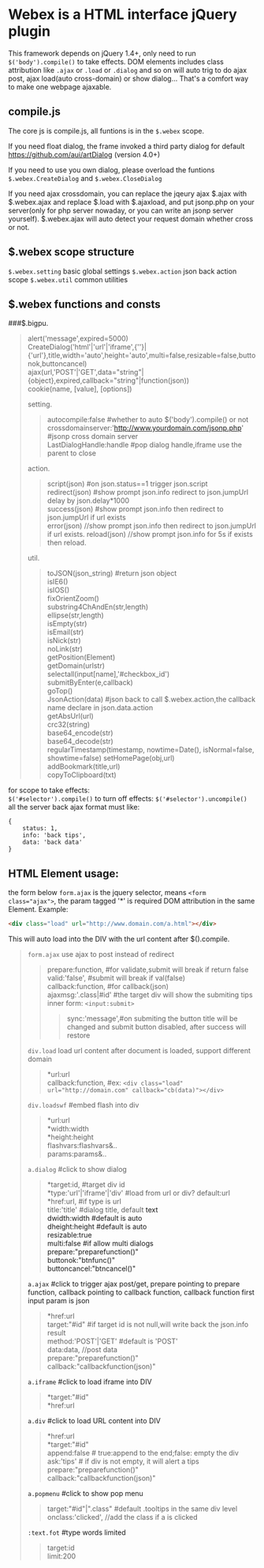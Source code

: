 Webex is a HTML interface jQuery  plugin
======
This framework depends on jQuery 1.4+, only need to run `$('body').compile()` to take effects. DOM elements includes class attribution like `.ajax` or `.load` or `.dialog`  and so on will auto trig to do ajax post, ajax load(auto cross-domain) or show dialog... That's a comfort way to make one webpage ajaxable.

compile.js
------
The core js is compile.js, all funtions is in the `$.webex` scope.

If you need float dialog, the frame invoked a third party dialog for default
https://github.com/aui/artDialog (version 4.0+)

If you need to use you own dialog, please overload the funtions `$.webex.CreateDialog` and `$.webex.CloseDialog`

If you need ajax crossdomain, you can replace the jqeury ajax $.ajax with $.webex.ajax and replace $.load with $.ajaxload, and put jsonp.php on your server(only for php server nowaday, or you can write an jsonp server yourself). $.webex.ajax will auto detect your request domain whether cross or not.

$.webex scope structure
-------
`$.webex.setting` basic global settings
`$.webex.action` json back action scope
`$.webex.util` common utilities

$.webex functions and consts
-------
###$.bigpu.  
> alert('message',expired=5000)  
> CreateDialog('html'|'url'|'iframe',{'<html>'}|{'url'},title,width='auto',height='auto',multi=false,resizable=false,buttonok,buttoncancel)  
> ajax(url,'POST'|'GET',data="string"|{object},expired,callback="string"|function(json))  
> cookie(name, [value], [options])  
> 
> setting.  
> > autocompile:false #whether to auto $('body').compile() or not  
> > crossdomainserver:'http://www.yourdomain.com/jsonp.php' #jsonp cross domain server  
> > LastDialogHandle:handle #pop dialog handle,iframe use the parent to close  
> 
> action.  
> > script(json) #on json.status==1 trigger json.script  
> > redirect(json) #show prompt json.info redirect to json.jumpUrl delay by json.delay*1000  
> > success(json) #show prompt json.info then redirect to json.jumpUrl if url exists  
> > error(json) //show prompt json.info then redirect to json.jumpUrl if url exists.
> > reload(json)  //show prompt json.info for 5s if exists then reload.
> 
> util.  
> > toJSON(json_string) #return json object  
> > isIE6()  
> > isIOS()  
> > fixOrientZoom()  
> > substring4ChAndEn(str,length)  
> > ellipse(str,length)  
> > isEmpty(str)  
> > isEmail(str)  
> > isNick(str)  
> > noLink(str)  
> > getPosition(Element)  
> > getDomain(urlstr)  
> > selectall(input[name],'#checkbox_id')  
> > submitByEnter(e,callback)  
> > goTop()  
> > JsonAction(data) #json back to call $.webex.action,the callback name declare in json.data.action  
> > getAbsUrl(url)  
> > crc32(string)  
> > base64_encode(str)  
> > base64_decode(str)  
> > regularTimestamp(timestamp, nowtime=Date(), isNormal=false, showtime=false)
> > setHomePage(obj,url)  
> > addBookmark(title,url)  
> > copyToClipboard(txt)  

for scope to take effects:  
   `$('#selector').compile()` 
to turn off effects:
   `$('#selector').uncompile()`  
all the server back ajax format must like:  
```
{
	status: 1,
	info: 'back tips',
	data: 'back data'
}
```

HTML Element usage:
------- 
the form below `form.ajax` is the jquery selector, means `<form class="ajax">`, the param tagged '*' is required DOM attribution in the same Element. 
Example:
```html
<div class="load" url="http://www.domain.com/a.html"></div>
```
This will auto load into the DIV with the url content after $().compile.  

> `form.ajax` use ajax to post instead of redirect  
> > prepare:function, #for validate,submit will break if return false  
> > valid:'false', #submit will break if val(false)  
> > callback:function, #for callback(json)  
> > ajaxmsg:'.class|#id' #the target div will show the submiting tips  
> > inner form: `<input:submit>`  
> > > sync:'message',#on submiting the button title will be changed and submit button disabled, after success will restore  
> 
> `div.load`  load url content after document is loaded, support different domain  
> > *url:url  
> > callback:function, #ex: `<div class="load" url="http://domain.com" callback="cb(data)"></div>`  
> 
> `div.loadswf` #embed flash into div 
> > *url:url  
> > *width:width  
> > *height:height  
> > flashvars:flashvars&..  
> > params:params&..  
> 
> `a.dialog` #click to show dialog  
> > *target:id, #target div id  
> > *type:'url'|'iframe'|'div' #load from url or div? default:url  
> > *href:url, #if type is url  
> > title:'title' #dialog title, default <a>text  
> > dwidth:width #default is auto  
> > dheight:height #default is auto  
> > resizable:true  
> > multi:false #if allow multi dialogs  
> > prepare:"preparefunction()"  
> > buttonok:"btnfunc()"  
> > buttoncancel:"btncancel()"  
> 
> `a.ajax`  #click to trigger ajax post/get, prepare pointing to prepare function, callback pointing to callback function, callback function first input param is json  
> > *href:url  
> > target:"#id" #if target id is not null,will write back the json.info result  
> > method:'POST'|'GET' #default is 'POST'  
> > data:data, //post data  
> > prepare:"preparefunction()"  
> > callback:"callbackfunction(json)"  
> 
> `a.iframe` #click to load iframe into DIV  
> > *target:"#id"  
> > *href:url  
> 
> `a.div` #click to load URL content into DIV  
> > *href:url  
> > *target:"#id"  
> > append:false  # true:append to the end;false: empty the div  
> > ask:'tips'  # if div is not empty, it will alert a tips  
> > prepare:"preparefunction()"  
> > callback:"callbackfunction(json)"  
> 
> `a.popmenu` #click to show pop menu  
> > target:"#id"|".class"  #default .tooltips in the same div level  
> > onclass:'clicked', //add the class if a is clicked  
> 
> `:text.fot` #type words limited  
> > target:id  
> > limit:200  